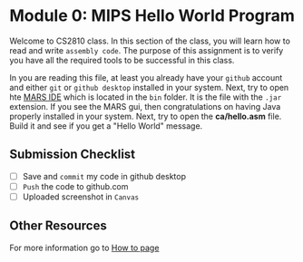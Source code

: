 # Module 0: MIPS Hello World Program
Welcome to CS2810 class. In this section of the class, you will learn how to read and write `assembly code`. The purpose of this assignment is to verify you have all the required tools to be successful in this class.

In you are reading this file, at least you already have your `github` account and either `git` or `github desktop` installed in your system. Next, try to open hte [MARS IDE](bin/mars-4-5.jar) which is located in the `bin` folder. It is the file with the `.jar` extension. If you see the MARS gui, then congratulations on having Java properly installed in your system. Next, try to open the **ca/hello.asm** file. Build it and see if you get a "Hello World" message. 

## Submission Checklist
- [ ] Save and `commit` my code in github desktop
- [ ] `Push` the code to github.com
- [ ] Uploaded screenshot in `Canvas`
## Other Resources
For more information go to [How to page](HOWTO.md)
